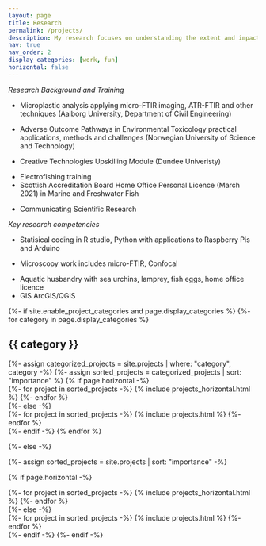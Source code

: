 ```yaml
---
layout: page
title: Research
permalink: /projects/
description: My research focuses on understanding the extent and impacts of anthropogenic contamination on freshwater biota, in particular documenting the uptake and ecotoxicological impacts of microplastics. My research and laboratory skills lie in ecotoxicology, spectral analysis of synthetic particles, isolating microplastics from complex organic matrices and animal husbandry. Check out the projects below to find out more! 
nav: true
nav_order: 2
display_categories: [work, fun]
horizontal: false
---
```


*Research Background and Training*
  + Microplastic analysis applying micro-FTIR imaging, ATR-FTIR and other techniques (Aalborg University, Department of Civil Engineering)
  - Adverse Outcome Pathways in Environmental Toxicology practical applications, methods and challenges (Norwegian University of Science and Technology)
  * Creative Technologies Upskilling Module (Dundee Univeristy)
  + Electrofishing training 
  + Scottish Accreditation Board Home Office Personal Licence (March 2021) in Marine and Freshwater Fish 
  * Communicating Scientific Research 
  
  *Key research competencies*
  + Statisical coding in R studio, Python with applications to Raspberry Pis and Arduino
  * Microscopy work includes micro-FTIR, Confocal
  - Aquatic husbandry with sea urchins, lamprey, fish eggs, home office licence
  - GIS ArcGIS/QGIS

<!-- pages/projects.md -->
<div class="projects">
{%- if site.enable_project_categories and page.display_categories %}
  <!-- Display categorized projects -->
  {%- for category in page.display_categories %}
  <h2 class="category">{{ category }}</h2>
  {%- assign categorized_projects = site.projects | where: "category", category -%}
  {%- assign sorted_projects = categorized_projects | sort: "importance" %}
  <!-- Generate cards for each project -->
  {% if page.horizontal -%}
  <div class="container">
    <div class="row row-cols-2">
    {%- for project in sorted_projects -%}
      {% include projects_horizontal.html %}
    {%- endfor %}
    </div>
  </div>
  {%- else -%}
  <div class="grid">
    {%- for project in sorted_projects -%}
      {% include projects.html %}
    {%- endfor %}
  </div>
  {%- endif -%}
  {% endfor %}

{%- else -%}
<!-- Display projects without categories -->
  {%- assign sorted_projects = site.projects | sort: "importance" -%}
  <!-- Generate cards for each project -->
  {% if page.horizontal -%}
  <div class="container">
    <div class="row row-cols-2">
    {%- for project in sorted_projects -%}
      {% include projects_horizontal.html %}
    {%- endfor %}
    </div>
  </div>
  {%- else -%}
  <div class="grid">
    {%- for project in sorted_projects -%}
      {% include projects.html %}
    {%- endfor %}
  </div>
  {%- endif -%}
{%- endif -%}
</div>
